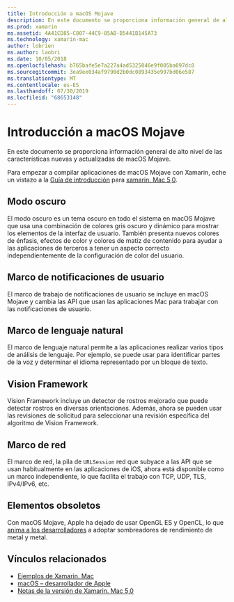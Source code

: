 ```yaml
---
title: Introducción a macOS Mojave
description: En este documento se proporciona información general de alto nivel de las características nuevas y actualizadas de macOS Mojave.
ms.prod: xamarin
ms.assetid: 4A41CD85-C807-44C9-85AB-B5441B145A73
ms.technology: xamarin-mac
author: lobrien
ms.author: laobri
ms.date: 10/05/2018
ms.openlocfilehash: b765bafe5e7a227a4ad5325046e9f005ba097dc8
ms.sourcegitcommit: 3ea9ee034af9790d2b0dc0893435e997bd06e587
ms.translationtype: MT
ms.contentlocale: es-ES
ms.lasthandoff: 07/30/2019
ms.locfileid: "68653148"
---
```

# <a name="introduction-to-macos-mojave"></a>Introducción a macOS Mojave

En este documento se proporciona información general de alto nivel de las características nuevas y actualizadas de macOS Mojave.

Para empezar a compilar aplicaciones de macOS Mojave con Xamarin, eche un vistazo a la [Guía de introducción](~/mac/platform/introduction-to-macos-mojave/get-started.md) para [xamarin. Mac 5,0](https://github.com/xamarin/release-notes-archive/blob/master/release-notes/mac/xamarin.mac_5/xamarin.mac_5.0.md).

## <a name="dark-mode"></a>Modo oscuro

El modo oscuro es un tema oscuro en todo el sistema en macOS Mojave que usa una combinación de colores gris oscuro y dinámico para mostrar los elementos de la interfaz de usuario. También presenta nuevos colores de énfasis, efectos de color y colores de matiz de contenido para ayudar a las aplicaciones de terceros a tener un aspecto correcto independientemente de la configuración de color del usuario.

## <a name="user-notifications-framework"></a>Marco de notificaciones de usuario

El marco de trabajo de notificaciones de usuario se incluye en macOS Mojave y cambia las API que usan las aplicaciones Mac para trabajar con las notificaciones de usuario.

## <a name="natural-language-framework"></a>Marco de lenguaje natural

El marco de lenguaje natural permite a las aplicaciones realizar varios tipos de análisis de lenguaje. Por ejemplo, se puede usar para identificar partes de la voz y determinar el idioma representado por un bloque de texto.

## <a name="vision-framework"></a>Vision Framework

Vision Framework incluye un detector de rostros mejorado que puede detectar rostros en diversas orientaciones. Además, ahora se pueden usar las revisiones de solicitud para seleccionar una revisión específica del algoritmo de Vision Framework.

## <a name="network-framework"></a>Marco de red

El marco de red, la pila de `URLSession` red que subyace a las API que se usan habitualmente en las aplicaciones de iOS, ahora está disponible como un marco independiente, lo que facilita el trabajo con TCP, UDP, TLS, IPv4/IPv6, etc.

## <a name="deprecations"></a>Elementos obsoletos

Con macOS Mojave, Apple ha dejado de usar OpenGL ES y OpenCL, lo que [anima a los desarrolladores](https://developer.apple.com/macos/whats-new/) a adoptar sombreadores de rendimiento de metal y metal.

## <a name="related-links"></a>Vínculos relacionados

- [Ejemplos de Xamarin. Mac](https://docs.microsoft.com/samples/browse/?products=xamarin&term=Xamarin.Mac)
- [macOS – desarrollador de Apple](https://developer.apple.com/macos/)
- [Notas de la versión de Xamarin. Mac 5,0](https://docs.microsoft.com/xamarin/mac/release-notes/5/5.0/)
